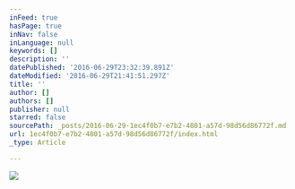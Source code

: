 ```yaml
---
inFeed: true
hasPage: true
inNav: false
inLanguage: null
keywords: []
description: ''
datePublished: '2016-06-29T23:32:39.891Z'
dateModified: '2016-06-29T21:41:51.297Z'
title: ''
author: []
authors: []
publisher: null
starred: false
sourcePath: _posts/2016-06-29-1ec4f0b7-e7b2-4801-a57d-98d56d86772f.md
url: 1ec4f0b7-e7b2-4801-a57d-98d56d86772f/index.html
_type: Article

---
```

![](https://the-grid-user-content.s3-us-west-2.amazonaws.com/4085995c-8a15-4421-981c-c2f6f4841c19.jpg)